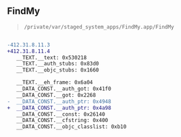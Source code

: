 ## FindMy

> `/private/var/staged_system_apps/FindMy.app/FindMy`

```diff

-412.31.8.11.3
+412.31.8.11.4
   __TEXT.__text: 0x530218
   __TEXT.__auth_stubs: 0x83d0
   __TEXT.__objc_stubs: 0x1660

   __TEXT.__eh_frame: 0x6a04
   __DATA_CONST.__auth_got: 0x41f0
   __DATA_CONST.__got: 0x2268
-  __DATA_CONST.__auth_ptr: 0x4948
+  __DATA_CONST.__auth_ptr: 0x4a98
   __DATA_CONST.__const: 0x26140
   __DATA_CONST.__cfstring: 0x400
   __DATA_CONST.__objc_classlist: 0xb10

```
